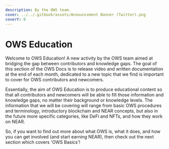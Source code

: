 ```yaml
---
description: By the OWS team.
cover: ../../.gitbook/assets/Announcement Banner (Twitter).png
coverY: 0
---
```


# OWS Education

Welcome to OWS Education! A new activity by the OWS team aimed at bridging the gap between contributors and knowledge gaps. The goal of this section of the OWS Docs is to release video and written documentation at the end of each month, dedicated to a new topic that we find is important to cover for OWS contributors and newcomers.

Essentially, the aim of OWS Education is to produce educational content so that all contributors and newcomers will be able to fill those information and knowledge gaps, no matter their background or knowledge levels. The information that we will be covering will range from basic OWS procedures and terminology, introductory blockchain and NEAR concepts, but also in the future more specific categories, like DeFi and NFTs, and how they work on NEAR.

So, if you want to find out more about what OWS is, what it does, and how you can get involved (and start earning NEAR), then check out the next section which covers 'OWS Basics'!

